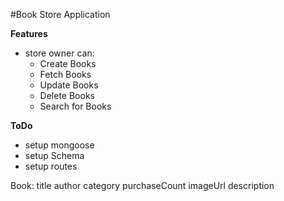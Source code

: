 #Book Store Application

**Features**
* store owner can:
    * Create Books
    * Fetch Books
    * Update Books
    * Delete Books
    * Search for Books

**ToDo**
* setup mongoose
* setup Schema
* setup routes

Book:
    title
    author 
    category
    purchaseCount
    imageUrl
    description